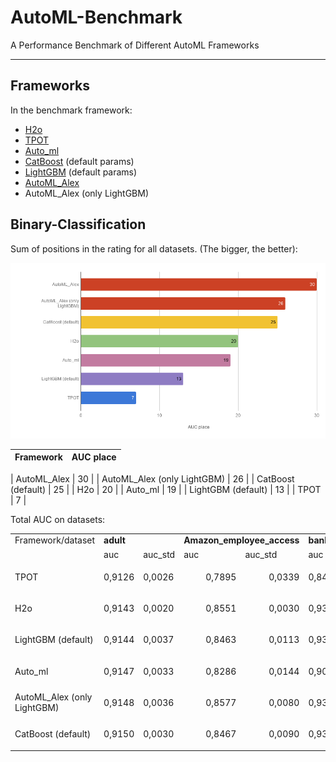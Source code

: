 # AutoML-Benchmark
A Performance Benchmark of Different AutoML Frameworks

---

## Frameworks
In the benchmark framework:
* [H2o](http://docs.h2o.ai/h2o/latest-stable/h2o-docs/automl.html)
* [TPOT](https://github.com/EpistasisLab/tpot)
* [Auto_ml](https://github.com/ClimbsRocks/auto_ml)
* [CatBoost](https://github.com/catboost/catboost) (default params)
* [LightGBM](https://github.com/microsoft/LightGBM) (default params)
* [AutoML_Alex](https://github.com/Alex-Lekov/AutoML_Alex) 
* AutoML_Alex (only LightGBM)

## Binary-Classification
Sum of positions in the rating for all datasets. (The bigger, the better):

<img width=800 src="./img/AUC_place.png" alt="bench">


| Framework | AUC place |
| ------ | ------ |

| AutoML_Alex | 30 |
| AutoML_Alex (only LightGBM) | 26 |
| CatBoost (default) | 25 |
| H2o | 20 |
| Auto_ml | 19 |
| LightGBM (default) | 13 |
| TPOT | 7 |


Total AUC on datasets:


<table>
  <tr>
   <td>Framework/dataset
   </td>
   <td colspan="2" ><strong>adult</strong>
   </td>
   <td colspan="2" ><strong>Amazon_employee_access</strong>
   </td>
   <td colspan="2" ><strong>bank-marketing</strong>
   </td>
   <td colspan="2" ><strong>Click_prediction_small</strong>
   </td>
   <td colspan="2" ><strong>credit-g</strong>
   </td>
  </tr>
  <tr>
   <td>
   </td>
   <td>auc
   </td>
   <td>auc_std
   </td>
   <td>auc
   </td>
   <td>auc_std
   </td>
   <td>auc
   </td>
   <td>auc_std
   </td>
   <td>auc
   </td>
   <td>auc_std
   </td>
   <td>auc
   </td>
   <td>auc_std
   </td>
  </tr>
  <tr>
   <td>TPOT
   </td>
   <td><p style="text-align: right">
0,9126</p>

   </td>
   <td>0,0026
   </td>
   <td><p style="text-align: right">
0,7895</p>

   </td>
   <td><p style="text-align: right">
0,0339</p>

   </td>
   <td><p style="text-align: right">
0,8492</p>

   </td>
   <td><p style="text-align: right">
0,0070</p>

   </td>
   <td><p style="text-align: right">
0,7114</p>

   </td>
   <td><p style="text-align: right">
0,0045</p>

   </td>
   <td><p style="text-align: right">
0,7816</p>

   </td>
   <td><p style="text-align: right">
0,0189</p>

   </td>
  </tr>
  <tr>
   <td>H2o
   </td>
   <td><p style="text-align: right">
0,9143</p>

   </td>
   <td>0,0020
   </td>
   <td><p style="text-align: right">
0,8551</p>

   </td>
   <td><p style="text-align: right">
0,0030</p>

   </td>
   <td><p style="text-align: right">
0,9371</p>

   </td>
   <td><p style="text-align: right">
0,0037</p>

   </td>
   <td><p style="text-align: right">
0,7206</p>

   </td>
   <td><p style="text-align: right">
0,0041</p>

   </td>
   <td><p style="text-align: right">
0,7765</p>

   </td>
   <td><p style="text-align: right">
0,0479</p>

   </td>
  </tr>
  <tr>
   <td>LightGBM (default)
   </td>
   <td><p style="text-align: right">
0,9144</p>

   </td>
   <td>0,0037
   </td>
   <td><p style="text-align: right">
0,8463</p>

   </td>
   <td><p style="text-align: right">
0,0113</p>

   </td>
   <td><p style="text-align: right">
0,9365</p>

   </td>
   <td><p style="text-align: right">
0,0034</p>

   </td>
   <td><p style="text-align: right">
0,7160</p>

   </td>
   <td><p style="text-align: right">
0,0057</p>

   </td>
   <td><p style="text-align: right">
0,7795</p>

   </td>
   <td><p style="text-align: right">
0,0274</p>

   </td>
  </tr>
  <tr>
   <td>Auto_ml
   </td>
   <td><p style="text-align: right">
0,9147</p>

   </td>
   <td>0,0033
   </td>
   <td><p style="text-align: right">
0,8286</p>

   </td>
   <td><p style="text-align: right">
0,0144</p>

   </td>
   <td><p style="text-align: right">
0,9035</p>

   </td>
   <td><p style="text-align: right">
0,0058</p>

   </td>
   <td><p style="text-align: right">
0,7188</p>

   </td>
   <td><p style="text-align: right">
0,0066</p>

   </td>
   <td><p style="text-align: right">
0,7925</p>

   </td>
   <td><p style="text-align: right">
0,0227</p>

   </td>
  </tr>
  <tr>
   <td>AutoML_Alex (only LightGBM)
   </td>
   <td><p style="text-align: right">
0,9148</p>

   </td>
   <td>0,0036
   </td>
   <td><p style="text-align: right">
0,8577</p>

   </td>
   <td><p style="text-align: right">
0,0080</p>

   </td>
   <td><p style="text-align: right">
0,9385</p>

   </td>
   <td><p style="text-align: right">
0,0030</p>

   </td>
   <td><p style="text-align: right">
0,7173</p>

   </td>
   <td><p style="text-align: right">
0,0044</p>

   </td>
   <td><p style="text-align: right">
0,7852</p>

   </td>
   <td><p style="text-align: right">
0,0311</p>

   </td>
  </tr>
  <tr>
   <td>CatBoost (default)
   </td>
   <td><p style="text-align: right">
0,9150</p>

   </td>
   <td>0,0030
   </td>
   <td><p style="text-align: right">
0,8467</p>

   </td>
   <td><p style="text-align: right">
0,0090</p>

   </td>
   <td><p style="text-align: right">
0,9379</p>

   </td>
   <td><p style="text-align: right">
0,0040</p>

   </td>
   <td><p style="text-align: right">
0,7191</p>

   </td>
   <td><p style="text-align: right">
0,0058</p>

   </td>
   <td><p style="text-align: right">
0,7837</p>

   </td>
   <td><p style="text-align: right">
0,0222</p>

   </td>
  </tr>
</table>